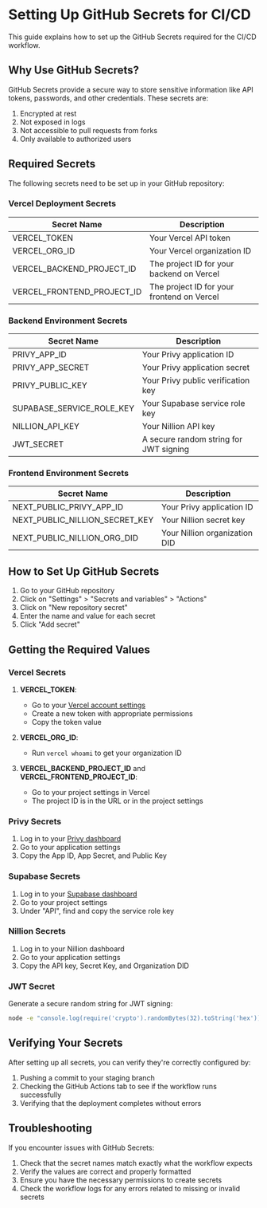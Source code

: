 # Setting Up GitHub Secrets for CI/CD

This guide explains how to set up the GitHub Secrets required for the CI/CD workflow.

## Why Use GitHub Secrets?

GitHub Secrets provide a secure way to store sensitive information like API tokens, passwords, and other credentials. These secrets are:

1. Encrypted at rest
2. Not exposed in logs
3. Not accessible to pull requests from forks
4. Only available to authorized users

## Required Secrets

The following secrets need to be set up in your GitHub repository:

### Vercel Deployment Secrets

| Secret Name | Description |
|-------------|-------------|
| VERCEL_TOKEN | Your Vercel API token |
| VERCEL_ORG_ID | Your Vercel organization ID |
| VERCEL_BACKEND_PROJECT_ID | The project ID for your backend on Vercel |
| VERCEL_FRONTEND_PROJECT_ID | The project ID for your frontend on Vercel |

### Backend Environment Secrets

| Secret Name | Description |
|-------------|-------------|
| PRIVY_APP_ID | Your Privy application ID |
| PRIVY_APP_SECRET | Your Privy application secret |
| PRIVY_PUBLIC_KEY | Your Privy public verification key |
| SUPABASE_SERVICE_ROLE_KEY | Your Supabase service role key |
| NILLION_API_KEY | Your Nillion API key |
| JWT_SECRET | A secure random string for JWT signing |

### Frontend Environment Secrets

| Secret Name | Description |
|-------------|-------------|
| NEXT_PUBLIC_PRIVY_APP_ID | Your Privy application ID |
| NEXT_PUBLIC_NILLION_SECRET_KEY | Your Nillion secret key |
| NEXT_PUBLIC_NILLION_ORG_DID | Your Nillion organization DID |

## How to Set Up GitHub Secrets

1. Go to your GitHub repository
2. Click on "Settings" > "Secrets and variables" > "Actions"
3. Click on "New repository secret"
4. Enter the name and value for each secret
5. Click "Add secret"

## Getting the Required Values

### Vercel Secrets

1. **VERCEL_TOKEN**:
   - Go to your [Vercel account settings](https://vercel.com/account/tokens)
   - Create a new token with appropriate permissions
   - Copy the token value

2. **VERCEL_ORG_ID**:
   - Run `vercel whoami` to get your organization ID

3. **VERCEL_BACKEND_PROJECT_ID** and **VERCEL_FRONTEND_PROJECT_ID**:
   - Go to your project settings in Vercel
   - The project ID is in the URL or in the project settings

### Privy Secrets

1. Log in to your [Privy dashboard](https://console.privy.io/)
2. Go to your application settings
3. Copy the App ID, App Secret, and Public Key

### Supabase Secrets

1. Log in to your [Supabase dashboard](https://app.supabase.io/)
2. Go to your project settings
3. Under "API", find and copy the service role key

### Nillion Secrets

1. Log in to your Nillion dashboard
2. Go to your application settings
3. Copy the API key, Secret Key, and Organization DID

### JWT Secret

Generate a secure random string for JWT signing:

```bash
node -e "console.log(require('crypto').randomBytes(32).toString('hex'))"
```

## Verifying Your Secrets

After setting up all secrets, you can verify they're correctly configured by:

1. Pushing a commit to your staging branch
2. Checking the GitHub Actions tab to see if the workflow runs successfully
3. Verifying that the deployment completes without errors

## Troubleshooting

If you encounter issues with GitHub Secrets:

1. Check that the secret names match exactly what the workflow expects
2. Verify the values are correct and properly formatted
3. Ensure you have the necessary permissions to create secrets
4. Check the workflow logs for any errors related to missing or invalid secrets
